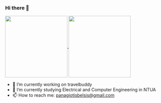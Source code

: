 ### Hi there 👋



<a href="https://github.com/anuraghazra/github-readme-stats">
  <img height=200 align="center" src="https://github-readme-stats.vercel.app/api?username=PanosMpel&show_icons=true&theme=transparent&hide_rank=true" />
</a>
<a href="https://github.com/anuraghazra/convoychat">
  <img height=200 align="center" src="https://github-readme-stats.vercel.app/api/top-langs?username=PanosMpel&layout=compact&langs_count=8&card_width=320&theme=transparent" />
</a>



- 🔭 I’m currently working on travelbuddy
- 🌱 I’m currently studying Electrical and Computer Engineering in NTUA 
- 📫 How to reach me: panagiotisbelsis@gmail.com

